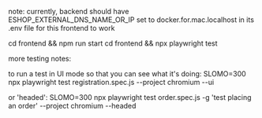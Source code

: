 note: currently, backend should have ESHOP_EXTERNAL_DNS_NAME_OR_IP set to 
docker.for.mac.localhost in its .env file for this frontend to work

cd frontend && npm run start
cd frontend && npx playwright test


more testing notes:

to run a test in UI mode so that you can see what it's doing:
SLOMO=300 npx playwright test registration.spec.js --project chromium --ui

or 'headed':
SLOMO=300 npx playwright test order.spec.js -g 'test placing an order' --project chromium --headed